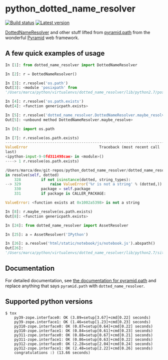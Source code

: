 # python_dotted_name_resolver

[![Build status][Build status image]][Build status link]
[![Latest version][Latest version image]][Latest version link]

[DottedNameResolver] and other stuff lifted from [pyramid.path] from the
wonderful [Pyramid] web framework.

## A few quick examples of usage

``` python
In [1]: from dotted_name_resolver import DottedNameResolver

In [2]: r = DottedNameResolver()

In [3]: r.resolve('os.path')
Out[3]: <module 'posixpath' from
'/Users/marca/python/virtualenvs/dotted_name_resolver/lib/python2.7/posixpath.pyc'>

In [4]: r.resolve('os.path.exists')
Out[4]: <function genericpath.exists>

In [5]: r.resolve('dotted_name_resolver.DottedNameResolver.maybe_resolve')
Out[5]: <unbound method DottedNameResolver.maybe_resolve>

In [6]: import os.path

In [7]: r.resolve(os.path.exists)
---------------------------------------------------------------------------
ValueError                                Traceback (most recent call
last)
<ipython-input-9-0fd311498cae> in <module>()
----> 1 r.resolve(os.path.exists)

/Users/marca/dev/git-repos/python_dotted_name_resolver/dotted_name_resolver/__init__.pyc
in resolve(self, dotted)
    328         if not isinstance(dotted, string_types):
--> 329             raise ValueError('%r is not a string' % (dotted,))
    330         package = self.package
    331         if package is CALLER_PACKAGE:

ValueError: <function exists at 0x1002a5398> is not a string

In [8]: r.maybe_resolve(os.path.exists)
Out[8]: <function genericpath.exists>

In [24]: from dotted_name_resolver import AssetResolver

In [25]: a = AssetResolver('IPython')

In [26]: a.resolve('html/static/notebook/js/notebook.js').abspath()
Out[26]:
'/Users/marca/python/virtualenvs/dotted_name_resolver/lib/python2.7/site-packages/IPython/html/static/notebook/js/notebook.js'
```

## Documentation

For detailed documentation, see [the documentation for
pyramid.path](http://docs.pylonsproject.org/projects/pyramid/en/latest/api/path.html)
and replace anything that says `pyramid.path` with
`dotted_name_resolver`.

## Supported python versions

```shell
$ tox
    py39-zope.interface0: OK (3.89=setup[3.67]+cmd[0.22] seconds)
    py39-zope.interface1: OK (1.46=setup[1.23]+cmd[0.23] seconds)
    py310-zope.interface0: OK (0.87=setup[0.64]+cmd[0.22] seconds)
    py310-zope.interface1: OK (0.84=setup[0.61]+cmd[0.23] seconds)
    py311-zope.interface0: OK (0.88=setup[0.67]+cmd[0.21] seconds)
    py311-zope.interface1: OK (0.86=setup[0.63]+cmd[0.22] seconds)
    py312-zope.interface0: OK (2.28=setup[2.04]+cmd[0.24] seconds)
    py312-zope.interface1: OK (2.48=setup[2.22]+cmd[0.26] seconds)
    congratulations :) (13.66 seconds)
```

[Build status image]: https://github.com/msabramo/python_dotted_name_resolver/actions/workflows/python-package.yml/badge.svg
[Build status link]: https://github.com/msabramo/python_dotted_name_resolver/actions/workflows/python-package.yml
[Latest version image]: https://img.shields.io/pypi/v/dotted_name_resolver.svg
[Latest version link]: https://pypi.python.org/pypi/dotted_name_resolver/
[DottedNameResolver]: http://docs.pylonsproject.org/projects/pyramid/en/latest/api/path.html#pyramid.path.DottedNameResolver
[pyramid.path]: http://docs.pylonsproject.org/projects/pyramid/en/latest/api/path.html
[Pyramid]: http://docs.pylonsproject.org/projects/pyramid/
